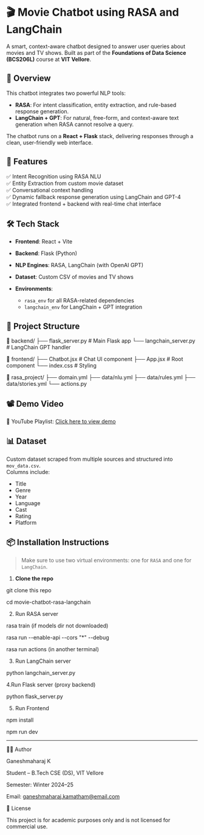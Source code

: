 # 🎬 Movie Chatbot using RASA and LangChain

A smart, context-aware chatbot designed to answer user queries about movies and TV shows. Built as part of the **Foundations of Data Science (BCS206L)** course at **VIT Vellore**.

## 📌 Overview

This chatbot integrates two powerful NLP tools:
- **RASA**: For intent classification, entity extraction, and rule-based response generation.
- **LangChain + GPT**: For natural, free-form, and context-aware text generation when RASA cannot resolve a query.

The chatbot runs on a **React + Flask** stack, delivering responses through a clean, user-friendly web interface.

## 📂 Features

✅ Intent Recognition using RASA NLU  
✅ Entity Extraction from custom movie dataset  
✅ Conversational context handling  
✅ Dynamic fallback response generation using LangChain and GPT-4  
✅ Integrated frontend + backend with real-time chat interface

## 🛠️ Tech Stack

- **Frontend**: React + Vite
  
- **Backend**: Flask (Python)  

- **NLP Engines**: RASA, LangChain (with OpenAI GPT) 

-   **Dataset**: Custom CSV of movies and TV shows

- **Environments**:
  - `rasa_env` for all RASA-related dependencies
  - `langchain_env` for LangChain + GPT integration

## 🚀 Project Structure

📁 backend/ ├── flask_server.py # Main Flask app └── langchain_server.py # LangChain GPT handler 

📁 frontend/ ├── Chatbot.jsx # Chat UI component ├── App.jsx # Root component └── index.css # Styling 

📁 rasa_project/ ├── domain.yml ├── data/nlu.yml ├── data/rules.yml ├── data/stories.yml └── actions.py 


## 📽️ Demo Video

🎥 YouTube Playlist: [Click here to view demo](https://youtube.com/playlist?list=PLGDxwdLu472oJnUqcB_pJiFHXkWZBgEoy&si=zeswO2st7Rcjrcx7)  


## 📊 Dataset

Custom dataset scraped from multiple sources and structured into `mov_data.csv`.  
Columns include:  
- Title  
- Genre  
- Year  
- Language  
- Cast  
- Rating  
- Platform

## 📦 Installation Instructions

> Make sure to use two virtual environments: one for `RASA` and one for `LangChain`.

1. **Clone the repo**

git clone this repo

cd movie-chatbot-rasa-langchain

2. Run RASA server

rasa train (if models dir not downloaded)

rasa run --enable-api --cors "*" --debug

rasa run actions (in another terminal)

3. Run LangChain server

python langchain_server.py

4.Run Flask server (proxy backend)

python flask_server.py

5. Run Frontend

npm install

npm run dev

<hr>

🙋‍♂️ Author

Ganeshmaharaj K

Student – B.Tech CSE (DS), VIT Vellore

Semester: Winter 2024–25

Email: ganeshmaharaj.kamatham@email.com 

📃 License

This project is for academic purposes only and is not licensed for commercial use.









